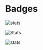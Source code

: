 # Badges

![stats](https://github-readme-stats.vercel.app/api?username=yohann-kevin&show_icons=true&theme=chartreuse-dark)

<!-- ![Codewars](https://www.codewars.com/users/-yohann-/badges/large) -->

![Stats](https://github-readme-stats.vercel.app/api/top-langs/?username=yohann-kevin&hide=html,css,blade&theme=chartreuse-dark)
<!-- (https://github.com/anuraghazra/github-readme-stats) -->

![stats](https://github-readme-stats.vercel.app/api/wakatime?username=yohann-kevin)
